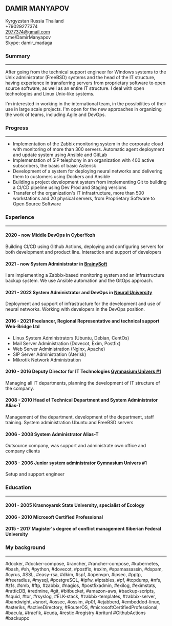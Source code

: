 ## DAMIR MANYAPOV ##

Kyrgyzstan Russia Thailand   
+79029277374  
<2977374@gmail.com>  
t.me/DamirManyapov  
Skype: damir_madaga  



### Summary ###
***

After going from the technical support engineer for Windows systems to the Unix administrator (FreeBSD) systems and the head of the IT structure, having experience in transferring servers from proprietary software to open source software, as well as an entire IT structure. I deal with open technologies and Linux Unix-like systems.

I'm interested in working in the international team, in the possibilities of their use in large scale projects. I'm open for the new approaches in organizing the work of teams, including Agile and DevOps.

### Progress ###
***
- Implementation of the Zabbix monitoring system in the corporate cloud with monitoring of more than 300 servers. Automatic agent deployment and update system using Ansible and GitLab  
- Implementation of SIP telephony in an organization with 400 active subscribers, the basis of basic Asterisk  
- Development of a system for deploying neural networks and delivering them to customers using Dockers and Ansible  
- Building a project development system from implementing Git to building a CI/CD pipeline using Dev Prod and Staging versions  
- Transfer of the organization's IT infrastructure, more than 500 workstations and 20 physical servers, from Proprietary Software to Open Source Software  

### Experience ###
***
#### 2020 - now Middle DevOps in CyberYozh 
Building CI/CD using Github Actions, deploying and configuring servers for both development and product line. Interaction and support of developers  

#### 2021 - now System Administrator in [BrainySoft](https://brainysoft.ru "BrainySoft")
I am implementing a Zabbix-based monitoring system and an infrastructure backup system. We use Ansible automation and the GitOps approach.

#### 2021 - 2022 System Administrator and DevOps in [Neural University](https://neural-university.ru "Neural University") 
Deployment and support of infrastructure for the development and use of neural networks. Working with developers in the DevOps position.

#### 2016 - 2021 Freelancer, Regional Representative and technical support Web-Bridge Ltd
- Linux System Administrators (Ubuntu, Debian, CentOs)
- Mail Server Administration (Dovecot, Exim, Postfix)
- Web Server Administration (Nginx, Apache)
- SIP Server Administration (Aterisk)
- Mikrotik Network Administration 

#### 2010 - 2016	Deputy Director for IT Technologies [Gymnasium Univers #1](http://univers.su "Univers")
Managing all IT departments, planning the development of IT structure of the company.

#### 2008 - 2010	Head of Technical Department and System Administrator Alias-T
Management of the department, development of the department, staff training.
System administration Ubuntu and FreeBSD servers   

#### 2006 - 2008	System Administrator Alias-T
Outsource company, was support and administrate own office and company clients  

#### 2003 - 2006 	Junior system administrator Gymnasium Univers #1
Setup and support engineer  


### Education ###
***
#### 2001 - 2005	Krasnoyarsk State University, specialist of Ecology

#### 2006 - 2010	Microsoft Certified Professional   

#### 2015 - 2017	Magister's degree of conflict management Siberian Federal University
  
  
### My background ### 
***
#docker, #docker-compose, #rancher, #rancher-compose, #kubernetes, #bash, #sh, #python, #dovecot, #postfix, #exim, #spamassassin, #dspam, #cyrus, #SSL, #easy-rsa, #dkim, #spf, #openvpn, #ipsec, #pptp, #freeradius, #mysql, #postgreSQL, #ipfw, #iptables, #pf, #tcpdump, #nfs, #zfs, #smb, #ftp, #zabbix, #nagios, #postfixadmin, #exilog, #eximstats, #ratticDB, #redmine, #git, #bitbucket, #amazon-aws, #backup-scripts, #squid, #tor, #rsyslog, #ELK-stack, #zabbix-templates, #zabbix-server, #bandwight, #snort, #ossec, #ossim, #p0f, #ejabberd, #embedded-linux, #asteriks, #activeDirectory, #RouterOS, #microsoftCertifiedProfessional, #bacula, #traefik, #cuda, #restic #registry #pritunl #GithubActions #backuppc 	